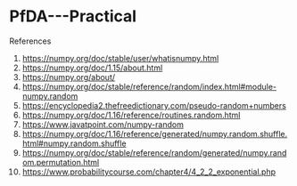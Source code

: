 # PfDA---Practical

References

1) https://numpy.org/doc/stable/user/whatisnumpy.html
2) https://numpy.org/doc/1.15/about.html
3) https://numpy.org/about/
4) https://numpy.org/doc/stable/reference/random/index.html#module-numpy.random
5) https://encyclopedia2.thefreedictionary.com/pseudo-random+numbers
6) https://numpy.org/doc/1.16/reference/routines.random.html
7) https://www.javatpoint.com/numpy-random
8) https://numpy.org/doc/1.16/reference/generated/numpy.random.shuffle.html#numpy.random.shuffle
9) https://numpy.org/doc/stable/reference/random/generated/numpy.random.permutation.html
10) https://www.probabilitycourse.com/chapter4/4_2_2_exponential.php